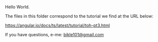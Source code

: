 Hello World.

The files in this folder correspond to the tutorial we find at the URL below:

https://angular.io/docs/ts/latest/tutorial/toh-pt3.html

If you have questions, e-me: bikle101@gmail.com
